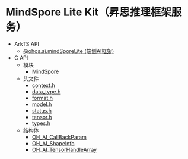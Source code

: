 # MindSpore Lite Kit（昇思推理框架服务）

- ArkTS API<!--mindspore-lite-arkts-->
  - [@ohos.ai.mindSporeLite (端侧AI框架)](js-apis-mindSporeLite.md)
- C API<!--mindspore-lite-c-->
  - 模块<!--mindspore-lite-module-->
    - [MindSpore](_mind_spore.md)
  - 头文件<!--mindspore-lite-headerfile-->
    - [context.h](context_8h.md)
    - [data_type.h](data__type_8h.md)
    - [format.h](format_8h.md)
    - [model.h](model_8h.md)
    - [status.h](status_8h.md)
    - [tensor.h](tensor_8h.md)
    - [types.h](types_8h.md)
  - 结构体<!--mindspore-lite-struct-->
    - [OH_AI_CallBackParam](_o_h___a_i___call_back_param.md)
    - [OH_AI_ShapeInfo](_o_h___a_i___shape_info.md)
    - [OH_AI_TensorHandleArray](_o_h___a_i___tensor_handle_array.md)
